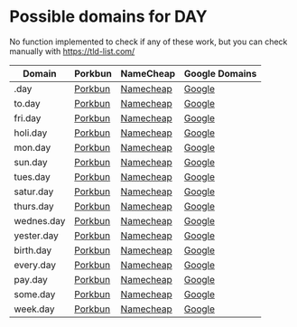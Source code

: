 # Possible domains for DAY

No function implemented to check if any of these work, but you can check manually with https://tld-list.com/

| Domain | Porkbun | NameCheap | Google Domains |
|---|---|---|---|
| .day | [Porkbun](https://porkbun.com/checkout/search?prb=e814663da1&tlds=&idnLanguage=&search=search&q=.day) | [Namecheap](https://www.namecheap.com/domains/registration/results/?domain=.day) | [Google](https://domains.google.com/registrar/search?searchTerm=.day) |
| to.day | [Porkbun](https://porkbun.com/checkout/search?prb=e814663da1&tlds=&idnLanguage=&search=search&q=to.day) | [Namecheap](https://www.namecheap.com/domains/registration/results/?domain=to.day) | [Google](https://domains.google.com/registrar/search?searchTerm=to.day) |
| fri.day | [Porkbun](https://porkbun.com/checkout/search?prb=e814663da1&tlds=&idnLanguage=&search=search&q=fri.day) | [Namecheap](https://www.namecheap.com/domains/registration/results/?domain=fri.day) | [Google](https://domains.google.com/registrar/search?searchTerm=fri.day) |
| holi.day | [Porkbun](https://porkbun.com/checkout/search?prb=e814663da1&tlds=&idnLanguage=&search=search&q=holi.day) | [Namecheap](https://www.namecheap.com/domains/registration/results/?domain=holi.day) | [Google](https://domains.google.com/registrar/search?searchTerm=holi.day) |
| mon.day | [Porkbun](https://porkbun.com/checkout/search?prb=e814663da1&tlds=&idnLanguage=&search=search&q=mon.day) | [Namecheap](https://www.namecheap.com/domains/registration/results/?domain=mon.day) | [Google](https://domains.google.com/registrar/search?searchTerm=mon.day) |
| sun.day | [Porkbun](https://porkbun.com/checkout/search?prb=e814663da1&tlds=&idnLanguage=&search=search&q=sun.day) | [Namecheap](https://www.namecheap.com/domains/registration/results/?domain=sun.day) | [Google](https://domains.google.com/registrar/search?searchTerm=sun.day) |
| tues.day | [Porkbun](https://porkbun.com/checkout/search?prb=e814663da1&tlds=&idnLanguage=&search=search&q=tues.day) | [Namecheap](https://www.namecheap.com/domains/registration/results/?domain=tues.day) | [Google](https://domains.google.com/registrar/search?searchTerm=tues.day) |
| satur.day | [Porkbun](https://porkbun.com/checkout/search?prb=e814663da1&tlds=&idnLanguage=&search=search&q=satur.day) | [Namecheap](https://www.namecheap.com/domains/registration/results/?domain=satur.day) | [Google](https://domains.google.com/registrar/search?searchTerm=satur.day) |
| thurs.day | [Porkbun](https://porkbun.com/checkout/search?prb=e814663da1&tlds=&idnLanguage=&search=search&q=thurs.day) | [Namecheap](https://www.namecheap.com/domains/registration/results/?domain=thurs.day) | [Google](https://domains.google.com/registrar/search?searchTerm=thurs.day) |
| wednes.day | [Porkbun](https://porkbun.com/checkout/search?prb=e814663da1&tlds=&idnLanguage=&search=search&q=wednes.day) | [Namecheap](https://www.namecheap.com/domains/registration/results/?domain=wednes.day) | [Google](https://domains.google.com/registrar/search?searchTerm=wednes.day) |
| yester.day | [Porkbun](https://porkbun.com/checkout/search?prb=e814663da1&tlds=&idnLanguage=&search=search&q=yester.day) | [Namecheap](https://www.namecheap.com/domains/registration/results/?domain=yester.day) | [Google](https://domains.google.com/registrar/search?searchTerm=yester.day) |
| birth.day | [Porkbun](https://porkbun.com/checkout/search?prb=e814663da1&tlds=&idnLanguage=&search=search&q=birth.day) | [Namecheap](https://www.namecheap.com/domains/registration/results/?domain=birth.day) | [Google](https://domains.google.com/registrar/search?searchTerm=birth.day) |
| every.day | [Porkbun](https://porkbun.com/checkout/search?prb=e814663da1&tlds=&idnLanguage=&search=search&q=every.day) | [Namecheap](https://www.namecheap.com/domains/registration/results/?domain=every.day) | [Google](https://domains.google.com/registrar/search?searchTerm=every.day) |
| pay.day | [Porkbun](https://porkbun.com/checkout/search?prb=e814663da1&tlds=&idnLanguage=&search=search&q=pay.day) | [Namecheap](https://www.namecheap.com/domains/registration/results/?domain=pay.day) | [Google](https://domains.google.com/registrar/search?searchTerm=pay.day) |
| some.day | [Porkbun](https://porkbun.com/checkout/search?prb=e814663da1&tlds=&idnLanguage=&search=search&q=some.day) | [Namecheap](https://www.namecheap.com/domains/registration/results/?domain=some.day) | [Google](https://domains.google.com/registrar/search?searchTerm=some.day) |
| week.day | [Porkbun](https://porkbun.com/checkout/search?prb=e814663da1&tlds=&idnLanguage=&search=search&q=week.day) | [Namecheap](https://www.namecheap.com/domains/registration/results/?domain=week.day) | [Google](https://domains.google.com/registrar/search?searchTerm=week.day) |
